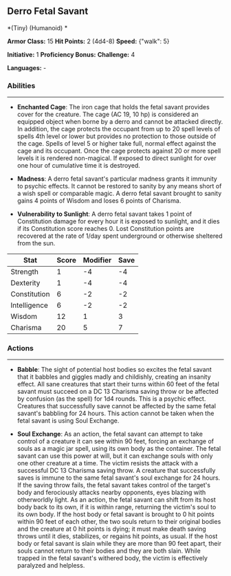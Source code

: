 ## Derro Fetal Savant
*(Tiny) (Humanoid) *

**Armor Class:** 15
**Hit Points:** 2 (4d4-8)
**Speed:** {"walk": 5}

**Initiative:** 1
**Proficiency Bonus:**
**Challenge:** 4

**Languages:** -

### Abilities
 --- 
- **Enchanted Cage**: The iron cage that holds the fetal savant provides cover for the creature. The cage (AC 19, 10 hp) is considered an equipped object when borne by a derro and cannot be attacked directly. In addition, the cage protects the occupant from up to 20 spell levels of spells 4th level or lower but provides no protection to those outside of the cage. Spells of level 5 or higher take full, normal effect against the cage and its occupant. Once the cage protects against 20 or more spell levels it is rendered non-magical. If exposed to direct sunlight for over one hour of cumulative time it is destroyed.

- **Madness**: A derro fetal savant's particular madness grants it immunity to psychic effects. It cannot be restored to sanity by any means short of a wish spell or comparable magic. A derro fetal savant brought to sanity gains 4 points of Wisdom and loses 6 points of Charisma.

- **Vulnerability to Sunlight**: A derro fetal savant takes 1 point of Constitution damage for every hour it is exposed to sunlight, and it dies if its Constitution score reaches 0. Lost Constitution points are recovered at the rate of 1/day spent underground or otherwise sheltered from the sun.



| Stat | Score | Modifier | Save |
| ---- | ---- | ---- | ---- |
| Strength | 1 | -4 | -4 |
| Dexterity | 1 | -4 | -4 |
| Constitution | 6 | -2 | -2 |
| Intelligence | 6 | -2 | -2 |
| Wisdom | 12 | 1 | 3 |
| Charisma | 20 | 5 | 7 |

### Actions
 --- 
- **Babble**: The sight of potential host bodies so excites the fetal savant that it babbles and giggles madly and childishly, creating an insanity effect. All sane creatures that start their turns within 60 feet of the fetal savant must succeed on a DC 13 Charisma saving throw or be affected by confusion (as the spell) for 1d4 rounds. This is a psychic effect. Creatures that successfully save cannot be affected by the same fetal savant's babbling for 24 hours. This action cannot be taken when the fetal savant is using Soul Exchange.

- **Soul Exchange**: As an action, the fetal savant can attempt to take control of a creature it can see within 90 feet, forcing an exchange of souls as a magic jar spell, using its own body as the container. The fetal savant can use this power at will, but it can exchange souls with only one other creature at a time. The victim resists the attack with a successful DC 13 Charisma saving throw. A creature that successfully saves is immune to the same fetal savant's soul exchange for 24 hours. If the saving throw fails, the fetal savant takes control of the target's body and ferociously attacks nearby opponents, eyes blazing with otherworldly light. As an action, the fetal savant can shift from its host body back to its own, if it is within range, returning the victim's soul to its own body. If the host body or fetal savant is brought to 0 hit points within 90 feet of each other, the two souls return to their original bodies and the creature at 0 hit points is dying; it must make death saving throws until it dies, stabilizes, or regains hit points, as usual. If the host body or fetal savant is slain while they are more than 90 feet apart, their souls cannot return to their bodies and they are both slain. While trapped in the fetal savant's withered body, the victim is effectively paralyzed and helpless.

